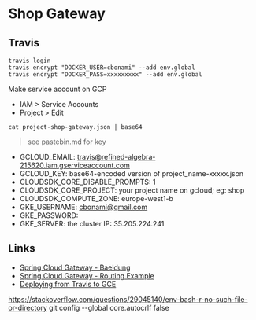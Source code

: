 # Shop Gateway

## Travis

```
travis login
travis encrypt "DOCKER_USER=cbonami" --add env.global
travis encrypt "DOCKER_PASS=xxxxxxxxx" --add env.global
```

Make service account on GCP 
* IAM > Service Accounts
* Project > Edit

```
cat project-shop-gateway.json | base64
```

> see pastebin.md for key

* GCLOUD_EMAIL: travis@refined-algebra-215620.iam.gserviceaccount.com
* GCLOUD_KEY: base64-encoded version of project_name-xxxxx.json
* CLOUDSDK_CORE_DISABLE_PROMPTS: 1
* CLOUDSDK_CORE_PROJECT: your project name on gcloud; eg: shop
* CLOUDSDK_COMPUTE_ZONE: europe-west1-b	
* GKE_USERNAME: cbonami@gmail.com
* GKE_PASSWORD: 
* GKE_SERVER: the cluster IP: 35.205.224.241

## Links

* [Spring Cloud Gateway - Baeldung](https://www.baeldung.com/spring-cloud-gateway)
* [Spring Cloud Gateway - Routing Example](https://stackoverflow.com/questions/48865174/spring-cloud-gateway-proxy-forward-the-entire-sub-part-of-url)
* [Deploying from Travis to GCE](http://thylong.com/ci/2016/deploying-from-travis-to-gce/)

https://stackoverflow.com/questions/29045140/env-bash-r-no-such-file-or-directory
git config --global core.autocrlf false